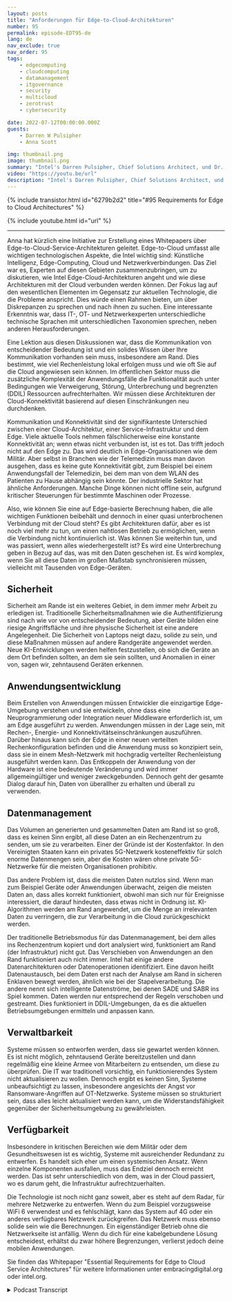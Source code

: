 ```yaml
---
layout: posts
title: "Anforderungen für Edge-to-Cloud-Architekturen"
number: 95
permalink: episode-EDT95-de
lang: de
nav_exclude: true
nav_order: 95
tags:
    - edgecomputing
    - cloudcomputing
    - datamanagement
    - itgovernance
    - security
    - multicloud
    - zerotrust
    - cybersecurity

date: 2022-07-12T00:00:00.000Z
guests:
    - Darren W Pulsipher
    - Anna Scott

img: thumbnail.png
image: thumbnail.png
summary: "Intel's Darren Pulsipher, Chief Solutions Architect, und Dr. Anna Scott, Chief Edge Architect, Public Sector, diskutieren wesentliche Anforderungen für Edge-to-Cloud-Service-Architekturen."
video: "https://youtu.be/url"
description: "Intel's Darren Pulsipher, Chief Solutions Architect, und Dr. Anna Scott, Chief Edge Architect, Public Sector, diskutieren wesentliche Anforderungen für Edge-to-Cloud-Service-Architekturen."
---
```


<div>
{% include transistor.html id="6279b2d2" title="#95 Requirements for Edge to Cloud Architectures" %}

{% include youtube.html id="url" %}
</div>

---

Anna hat kürzlich eine Initiative zur Erstellung eines Whitepapers über Edge-to-Cloud-Service-Architekturen geleitet. Edge-to-Cloud umfasst alle wichtigen technologischen Aspekte, die Intel wichtig sind: Künstliche Intelligenz, Edge-Computing, Cloud und Netzwerkverbindungen. Das Ziel war es, Experten auf diesen Gebieten zusammenzubringen, um zu diskutieren, wie Intel Edge-Cloud-Architekturen angeht und wie diese Architekturen mit der Cloud verbunden werden können. Der Fokus lag auf den wesentlichen Elementen im Gegensatz zur aktuellen Technologie, die die Probleme anspricht. Dies würde einen Rahmen bieten, um über Diskrepanzen zu sprechen und nach ihnen zu suchen. Eine interessante Erkenntnis war, dass IT-, OT- und Netzwerkexperten unterschiedliche technische Sprachen mit unterschiedlichen Taxonomien sprechen, neben anderen Herausforderungen.

Eine Lektion aus diesen Diskussionen war, dass die Kommunikation von entscheidender Bedeutung ist und ein solides Wissen über Ihre Kommunikation vorhanden sein muss, insbesondere am Rand. Dies bestimmt, wie viel Rechenleistung lokal erfolgen muss und wie oft Sie auf die Cloud angewiesen sein können. Im öffentlichen Sektor muss die zusätzliche Komplexität der Anwendungsfälle die Funktionalität auch unter Bedingungen wie Verweigerung, Störung, Unterbrechung und begrenzten (DDIL) Ressourcen aufrechterhalten. Wir müssen diese Architekturen der Cloud-Konnektivität basierend auf diesen Einschränkungen neu durchdenken.

Kommunikation und Konnektivität sind der signifikanteste Unterschied zwischen einer Cloud-Architektur, einer Service-Infrastruktur und dem Edge. Viele aktuelle Tools nehmen fälschlicherweise eine konstante Konnektivität an; wenn etwas nicht verbunden ist, ist es tot. Das trifft jedoch nicht auf den Edge zu. Das wird deutlich in Edge-Organisationen wie dem Militär. Aber selbst in Branchen wie der Telemedizin muss man davon ausgehen, dass es keine gute Konnektivität gibt, zum Beispiel bei einem Anwendungsfall der Telemedizin, bei dem man von dem WLAN des Patienten zu Hause abhängig sein könnte. Der industrielle Sektor hat ähnliche Anforderungen. Manche Dinge können nicht offline sein, aufgrund kritischer Steuerungen für bestimmte Maschinen oder Prozesse.

Also, wie können Sie eine auf Edge-basierte Berechnung haben, die alle wichtigen Funktionen beibehält und dennoch in einer quasi unterbrochenen Verbindung mit der Cloud steht? Es gibt Architekturen dafür, aber es ist noch viel mehr zu tun, um einen nahtlosen Betrieb zu ermöglichen, wenn die Verbindung nicht kontinuierlich ist. Was können Sie weiterhin tun, und was passiert, wenn alles wiederhergestellt ist? Es wird eine Unterbrechung geben in Bezug auf das, was mit den Daten geschehen ist. Es wird komplex, wenn Sie all diese Daten im großen Maßstab synchronisieren müssen, vielleicht mit Tausenden von Edge-Geräten.

## Sicherheit

Sicherheit am Rande ist ein weiteres Gebiet, in dem immer mehr Arbeit zu erledigen ist. Traditionelle Sicherheitsmaßnahmen wie die Authentifizierung sind nach wie vor von entscheidender Bedeutung, aber Geräte bilden eine riesige Angriffsfläche und ihre physische Sicherheit ist eine andere Angelegenheit. Die Sicherheit von Laptops neigt dazu, solide zu sein, und diese Maßnahmen müssen auf andere Randgeräte angewendet werden. Neue KI-Entwicklungen werden helfen festzustellen, ob sich die Geräte an dem Ort befinden sollten, an dem sie sein sollten, und Anomalien in einer von, sagen wir, zehntausend Geräten erkennen.

## Anwendungsentwicklung

Beim Erstellen von Anwendungen müssen Entwickler die einzigartige Edge-Umgebung verstehen und sie entwickeln, ohne dass eine Neuprogrammierung oder Integration neuer Middleware erforderlich ist, um am Edge ausgeführt zu werden. Anwendungen müssen in der Lage sein, mit Rechen-, Energie- und Konnektivitätseinschränkungen auszuführen. Darüber hinaus kann sich der Edge in einer neuen verteilten Rechenkonfiguration befinden und die Anwendung muss so konzipiert sein, dass sie in einem Mesh-Netzwerk mit hochgradig verteilter Rechenleistung ausgeführt werden kann. Das Entkoppeln der Anwendung von der Hardware ist eine bedeutende Veränderung und wird immer allgemeingültiger und weniger zweckgebunden. Dennoch geht der gesamte Dialog darauf hin, Daten von überallher zu erhalten und überall zu verwenden.

## Datenmanagement

Das Volumen an generierten und gesammelten Daten am Rand ist so groß, dass es keinen Sinn ergibt, all diese Daten an ein Rechenzentrum zu senden, um sie zu verarbeiten. Einer der Gründe ist der Kostenfaktor. In den Vereinigten Staaten kann ein privates 5G-Netzwerk kosteneffektiv für solch enorme Datenmengen sein, aber die Kosten wären ohne private 5G-Netzwerke für die meisten Organisationen prohibitiv.

Das andere Problem ist, dass die meisten Daten nutzlos sind. Wenn man zum Beispiel Geräte oder Anwendungen überwacht, zeigen die meisten Daten an, dass alles korrekt funktioniert, obwohl man sich nur für Ereignisse interessiert, die darauf hindeuten, dass etwas nicht in Ordnung ist. KI-Algorithmen werden am Rand angewendet, um die Menge an irrelevanten Daten zu verringern, die zur Verarbeitung in die Cloud zurückgeschickt werden.

Der traditionelle Betriebsmodus für das Datenmanagement, bei dem alles ins Rechenzentrum kopiert und dort analysiert wird, funktioniert am Rand (der Infrastruktur) nicht gut. Das Verschieben von Anwendungen an den Rand funktioniert auch nicht immer. Intel hat einige andere Datenarchitekturen oder Datenoperationen identifiziert. Eine davon heißt Datenaustausch, bei dem Daten erst nach der Analyse am Rand in sicheren Enklaven bewegt werden, ähnlich wie bei der Stapelverarbeitung. Die andere nennt sich intelligente Datenströme, bei denen SADE und SABR ins Spiel kommen. Daten werden nur entsprechend der Regeln verschoben und gestreamt. Dies funktioniert in DDIL-Umgebungen, da es die aktuellen Betriebsumgebungen ermitteln und anpassen kann.

## Verwaltbarkeit

Systeme müssen so entworfen werden, dass sie gewartet werden können. Es ist nicht möglich, zehntausend Geräte bereitzustellen und dann regelmäßig eine kleine Armee von Mitarbeitern zu entsenden, um diese zu überprüfen. Die IT war traditionell vorsichtig, ein funktionierendes System nicht aktualisieren zu wollen. Dennoch ergibt es keinen Sinn, Systeme unbeaufsichtigt zu lassen, insbesondere angesichts der Angst vor Ransomware-Angriffen auf OT-Netzwerke. Systeme müssen so strukturiert sein, dass alles leicht aktualisiert werden kann, um die Widerstandsfähigkeit gegenüber der Sicherheitsumgebung zu gewährleisten.

## Verfügbarkeit

Insbesondere in kritischen Bereichen wie dem Militär oder dem Gesundheitswesen ist es wichtig, Systeme mit ausreichender Redundanz zu entwerfen. Es handelt sich eher um einen systemischen Ansatz. Wenn einzelne Komponenten ausfallen, muss das Endziel dennoch erreicht werden. Das ist sehr unterschiedlich von dem, was in der Cloud passiert, wo es darum geht, die Infrastruktur aufrechtzuerhalten.

Die Technologie ist noch nicht ganz soweit, aber es steht auf dem Radar, für mehrere Netzwerke zu entwerfen. Wenn du zum Beispiel vorzugsweise WiFi 6 verwendest und es fehlschlägt, kann das System auf 4G oder ein anderes verfügbares Netzwerk zurückgreifen. Das Netzwerk muss ebenso solide sein wie die Berechnungen. Ein eigenständiger Betrieb ohne die Netzwerkseite ist anfällig. Wenn du dich für eine kabelgebundene Lösung entscheidest, erhältst du zwar höhere Begrenzungen, verlierst jedoch deine mobilen Anwendungen.

Sie finden das Whitepaper "Essential Requirements for Edge to Cloud Service Architectures" für weitere Informationen unter embracingdigital.org oder intel.org.



<details>
<summary> Podcast Transcript </summary>

<p></p>

</details>
